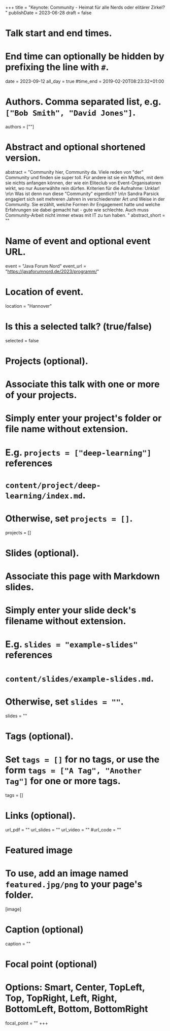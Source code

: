 +++
title = "Keynote: Community - Heimat für alle Nerds oder elitärer Zirkel? "
publishDate = 2023-06-28
draft = false

# Talk start and end times.
#   End time can optionally be hidden by prefixing the line with `#`.
date = 2023-09-12
all_day = true
#time_end = 2019-02-20T08:23:32+01:00

# Authors. Comma separated list, e.g. `["Bob Smith", "David Jones"]`.
authors = [""]

# Abstract and optional shortened version.
abstract = "Community hier, Community da. Viele reden von \"der\" Community und finden sie super toll. Für andere ist sie ein Mythos, mit dem sie nichts anfangen können, der wie ein Eliteclub von Event-Organisatoren wirkt, wo nur Auserwählte rein dürfen. Kriterien für die Aufnahme: Unklar! \n\n Was ist denn nun diese \"Community\" eigentlich? \n\n Sandra Parsick engagiert sich seit mehreren Jahren in verschiedenster Art und Weise in der Community. Sie erzählt, welche Formen ihr Engagement hatte und welche Erfahrungen sie dabei gemacht hat - gute wie schlechte. Auch muss Community-Arbeit nicht immer etwas mit IT zu tun haben. "
abstract_short = ""

# Name of event and optional event URL.
event = "Java Forum Nord"
event_url = "https://javaforumnord.de/2023/programm/"

# Location of event.
location = "Hannover"

# Is this a selected talk? (true/false)
selected = false

# Projects (optional).
#   Associate this talk with one or more of your projects.
#   Simply enter your project's folder or file name without extension.
#   E.g. `projects = ["deep-learning"]` references
#   `content/project/deep-learning/index.md`.
#   Otherwise, set `projects = []`.
projects = []

# Slides (optional).
#   Associate this page with Markdown slides.
#   Simply enter your slide deck's filename without extension.
#   E.g. `slides = "example-slides"` references
#   `content/slides/example-slides.md`.
#   Otherwise, set `slides = ""`.
slides = ""

# Tags (optional).
#   Set `tags = []` for no tags, or use the form `tags = ["A Tag", "Another Tag"]` for one or more tags.
tags = []

# Links (optional).
url_pdf = ""
url_slides = ""
url_video = ""
#url_code = ""

# Featured image
# To use, add an image named `featured.jpg/png` to your page's folder.
[image]
  # Caption (optional)
  caption = ""

  # Focal point (optional)
  # Options: Smart, Center, TopLeft, Top, TopRight, Left, Right, BottomLeft, Bottom, BottomRight
  focal_point = ""
+++
